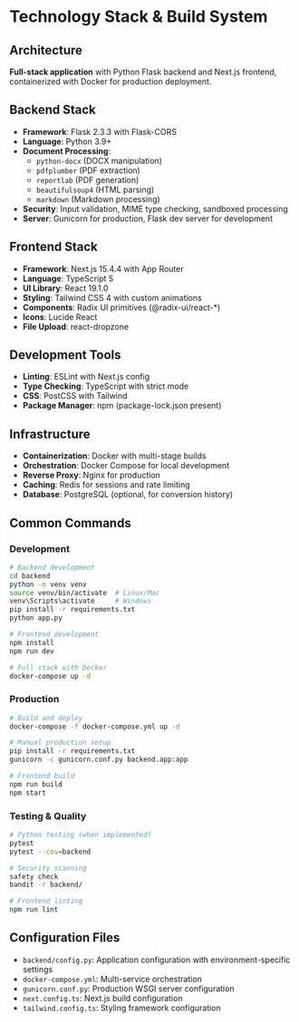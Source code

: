 # Technology Stack & Build System

## Architecture
**Full-stack application** with Python Flask backend and Next.js frontend, containerized with Docker for production deployment.

## Backend Stack
- **Framework**: Flask 2.3.3 with Flask-CORS
- **Language**: Python 3.9+ 
- **Document Processing**: 
  - `python-docx` (DOCX manipulation)
  - `pdfplumber` (PDF extraction)
  - `reportlab` (PDF generation)
  - `beautifulsoup4` (HTML parsing)
  - `markdown` (Markdown processing)
- **Security**: Input validation, MIME type checking, sandboxed processing
- **Server**: Gunicorn for production, Flask dev server for development

## Frontend Stack
- **Framework**: Next.js 15.4.4 with App Router
- **Language**: TypeScript 5
- **UI Library**: React 19.1.0
- **Styling**: Tailwind CSS 4 with custom animations
- **Components**: Radix UI primitives (@radix-ui/react-*)
- **Icons**: Lucide React
- **File Upload**: react-dropzone

## Development Tools
- **Linting**: ESLint with Next.js config
- **Type Checking**: TypeScript with strict mode
- **CSS**: PostCSS with Tailwind
- **Package Manager**: npm (package-lock.json present)

## Infrastructure
- **Containerization**: Docker with multi-stage builds
- **Orchestration**: Docker Compose for local development
- **Reverse Proxy**: Nginx for production
- **Caching**: Redis for sessions and rate limiting
- **Database**: PostgreSQL (optional, for conversion history)

## Common Commands

### Development
```bash
# Backend development
cd backend
python -m venv venv
source venv/bin/activate  # Linux/Mac
venv\Scripts\activate     # Windows
pip install -r requirements.txt
python app.py

# Frontend development  
npm install
npm run dev

# Full stack with Docker
docker-compose up -d
```

### Production
```bash
# Build and deploy
docker-compose -f docker-compose.yml up -d

# Manual production setup
pip install -r requirements.txt
gunicorn -c gunicorn.conf.py backend.app:app

# Frontend build
npm run build
npm start
```

### Testing & Quality
```bash
# Python testing (when implemented)
pytest
pytest --cov=backend

# Security scanning
safety check
bandit -r backend/

# Frontend linting
npm run lint
```

## Configuration Files
- `backend/config.py`: Application configuration with environment-specific settings
- `docker-compose.yml`: Multi-service orchestration
- `gunicorn.conf.py`: Production WSGI server configuration
- `next.config.ts`: Next.js build configuration
- `tailwind.config.ts`: Styling framework configuration